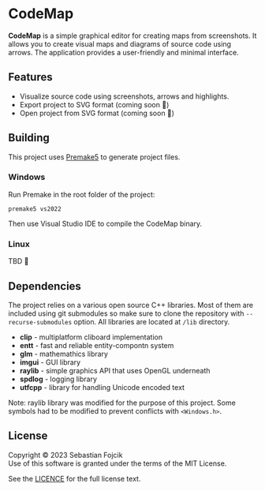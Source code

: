 # CodeMap

**CodeMap** is a simple graphical editor for creating maps from screenshots. It allows you to create visual maps and diagrams of source code using arrows. The application provides a user-friendly and minimal interface.

## Features

* Visualize source code using screenshots, arrows and highlights.
* Export project to SVG format (coming soon 🚧)
* Open project from SVG format (coming soon 🚧)

## Building

This project uses [Premake5](https://premake.github.io/download) to generate project files. 

### Windows
Run Premake in the root folder of the project:

```
premake5 vs2022
```

Then use Visual Studio IDE to compile the CodeMap binary.

### Linux
TBD 🚧

## Dependencies

The project relies on a various open source C++ libraries. Most of them are included using git submodules so make sure to clone the repository with `--recurse-submodules` option. All libraries are located at `/lib` directory.

* **clip** - multiplatform cliboard implementation
* **entt** - fast and reliable entity-compontn system
* **glm** - mathemathics library
* **imgui** - GUI library
* **raylib** - simple graphics API that uses OpenGL underneath
* **spdlog** - logging library
* **utfcpp** - library for handling Unicode encoded text

Note: raylib library was modified for the purpose of this project. Some symbols had to be modified to prevent conflicts with `<Windows.h>`.

## License

Copyright © 2023 Sebastian Fojcik \
Use of this software is granted under the terms of the MIT License.

See the [LICENCE](LICENSE) for the full license text.